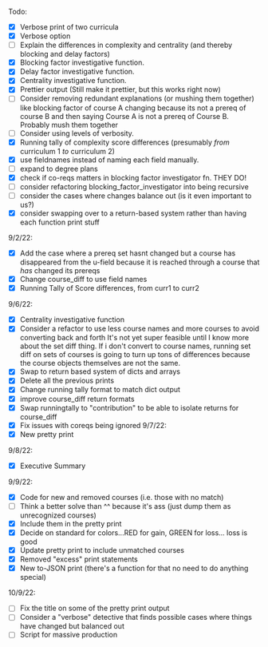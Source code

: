 Todo:
- [x] Verbose print of two curricula
- [x] Verbose option
- [ ] Explain the differences in complexity and centrality (and thereby blocking and delay factors)
- [x] Blocking factor investigative function.
- [x] Delay factor investigative function.
- [x] Centrality investigative function.
- [x] Prettier output (Still make it prettier, but this works right now)
- [ ] Consider removing redundant explanations (or mushing them together) like blocking factor of course A changing because its not a prereq of course B and then saying Course A is not a prereq of Course B. Probably mush them together
- [ ] Consider using levels of verbosity.
- [x] Running tally of complexity score differences (presumably *from* curriculum 1 *to* curriculum 2)
- [x] use fieldnames instead of naming each field manually.
- [ ] expand to degree plans
- [x] check if co-reqs matters in blocking factor investigator fn. THEY DO!
- [ ] consider refactoring blocking_factor_investigator into being recursive
- [ ] consider the cases where changes balance out (is it even important to us?)
- [x] consider swapping over to a return-based system rather than having each function print stuff

9/2/22:
- [x] Add the case where a prereq set hasnt changed but a course has disappeared from the u-field because it is reached through a course that *has* changed its prereqs
- [x] Change course_diff to use field names
- [x] Running Tally of Score differences, from curr1 to curr2

9/6/22:
- [x] Centrality investigative function
- [x] Consider a refactor to use less course names and more courses to avoid converting back and forth
    It's not yet super feasible until I know more about the set diff thing. If i don't convert to course names, running set diff on sets of courses is going to turn up tons of differences because the course objects themselves are not the same.
- [x] Swap to return based system of dicts and arrays
- [x] Delete all the previous prints
- [x] Change running tally format to match dict output
- [x] improve course_diff return formats
- [x] Swap runningtally to "contribution" to be able to isolate returns for course_diff
- [x] Fix issues with coreqs being ignored
9/7/22:
- [x] New pretty print

9/8/22:
- [x] Executive Summary

9/9/22:
- [x] Code for new and removed courses (i.e. those with no match)
- [ ] Think a better solve than ^^ because it's ass (just dump them as unrecognized courses)
- [x] Include them in the pretty print
- [x] Decide on standard for colors...RED for gain, GREEN for loss... loss is good
- [x] Update pretty print to include unmatched courses
- [x] Removed "excess" print statements
- [x] New to-JSON print (there's a function for that no need to do anything special)

10/9/22:
- [ ] Fix the title on some of the pretty print output
- [ ] Consider a "verbose" detective that finds possible cases where things have changed but balanced out
- [ ] Script for massive production

